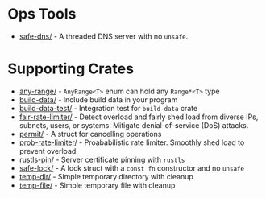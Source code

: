 # Ops Tools
- [safe-dns/](safe-dns/) - A threaded DNS server with no `unsafe`.

# Supporting Crates
- [any-range/](any-range/) - `AnyRange<T>` enum can hold any `Range*<T>` type
- [build-data/](build-data/) - Include build data in your program
- [build-data-test/](build-data-test/) - Integration test for `build-data` crate
- [fair-rate-limiter/](fair-rate-limiter/) - Detect overload and fairly shed load from diverse IPs, subnets, users, or systems.  Mitigate denial-of-service (DoS) attacks.
- [permit/](permit/) - A struct for cancelling operations
- [prob-rate-limiter/](prob-rate-limiter/) - Proababilistic rate limiter.  Smoothly shed load to prevent overload.
- [rustls-pin/](rustls-pin/) - Server certificate pinning with `rustls`
- [safe-lock/](safe-lock/) - A lock struct with a `const fn` constructor and no `unsafe`
- [temp-dir/](temp-dir/) - Simple temporary directory with cleanup
- [temp-file/](temp-file/) - Simple temporary file with cleanup
